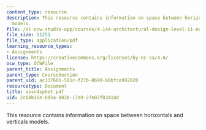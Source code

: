 ```yaml
---
content_type: resource
description: This resource contains information on space between horizontals and verticals
  models.
file: /ol-ocw-studio-app/courses/4-144-architectural-design-level-ii-new-orleans-studio-spring-2006/2c68b35e885a883b17a927e07f8341ad_assn4spbet.pdf
file_size: 11251
file_type: application/pdf
learning_resource_types:
- Assignments
license: https://creativecommons.org/licenses/by-nc-sa/4.0/
ocw_type: OCWFile
parent_title: Assignments
parent_type: CourseSection
parent_uid: ac337601-501c-f27b-8690-68bfce992020
resourcetype: Document
title: assn4spbet.pdf
uid: 2c68b35e-885a-883b-17a9-27e07f8341ad
---
```

This resource contains information on space between horizontals and verticals models.